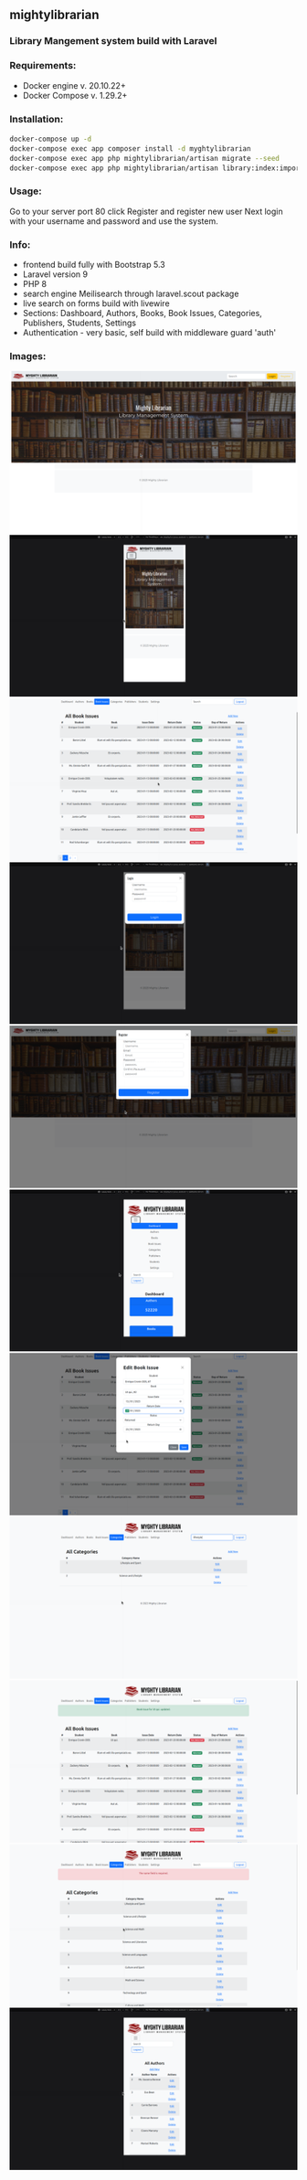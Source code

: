 ## mightylibrarian
### Library Mangement system build with Laravel

### Requirements:
 - Docker engine v. 20.10.22+
 - Docker Compose v. 1.29.2+

### Installation:

```bash
docker-compose up -d
docker-compose exec app composer install -d myghtylibrarian
docker-compose exec app php mightylibrarian/artisan migrate --seed
docker-compose exec app php mightylibrarian/artisan library:index:import
```

### Usage:
 Go to your server port 80 click Register and register new user
 Next login with your username and password and use the system.
 
### Info:
 - frontend build fully with Bootstrap 5.3
 - Laravel version 9
 - PHP 8
 - search engine Meilisearch through laravel.scout package
 - live search on forms build with livewire
 - Sections: Dashboard, Authors, Books, Book Issues, Categories, Publishers, Students, Settings
 - Authentication - very basic, self build with middleware guard 'auth'

### Images:
![front-desktop.png](screenshots%2Ffront-desktop.png)
![front-mobile.png](screenshots%2Ffront-mobile.png)
![book-issues.png](screenshots%2Fbook-issues.png)
![login-mobile.png](screenshots%2Flogin-mobile.png)
![register-desktop.png](screenshots%2Fregister-desktop.png)
![dash-mobile.png](screenshots%2Fdash-mobile.png)
![book-issues-edit.png](screenshots%2Fbook-issues-edit.png)
![search-bar.png](screenshots%2Fsearch-bar.png)
![flash-message.png](screenshots%2Fflash-message.png)
![flash-errors.png](screenshots%2Fflash-errors.png)
![authors-mobile.png](screenshots%2Fauthors-mobile.png)
